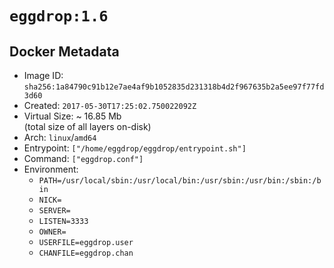 # `eggdrop:1.6`

## Docker Metadata

- Image ID: `sha256:1a84790c91b12e7ae4af9b1052835d231318b4d2f967635b2a5ee97f77fd3d60`
- Created: `2017-05-30T17:25:02.750022092Z`
- Virtual Size: ~ 16.85 Mb  
  (total size of all layers on-disk)
- Arch: `linux`/`amd64`
- Entrypoint: `["/home/eggdrop/eggdrop/entrypoint.sh"]`
- Command: `["eggdrop.conf"]`
- Environment:
  - `PATH=/usr/local/sbin:/usr/local/bin:/usr/sbin:/usr/bin:/sbin:/bin`
  - `NICK=`
  - `SERVER=`
  - `LISTEN=3333`
  - `OWNER=`
  - `USERFILE=eggdrop.user`
  - `CHANFILE=eggdrop.chan`
